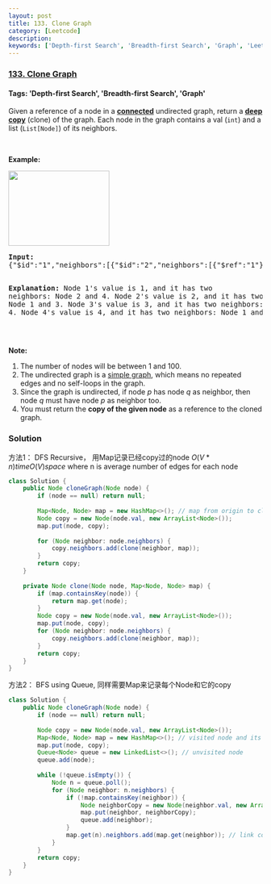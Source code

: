 ```yaml
---
layout: post
title: 133. Clone Graph
category: [Leetcode]
description: 
keywords: ['Depth-first Search', 'Breadth-first Search', 'Graph', 'Leetcode', 'Medium']
---
```

### [133. Clone Graph](https://leetcode.com/problems/clone-graph)

#### Tags: 'Depth-first Search', 'Breadth-first Search', 'Graph'

<div class="content__u3I1 question-content__JfgR"><div><p>Given a reference of a node in a <strong><a href="https://en.wikipedia.org/wiki/Connectivity_(graph_theory)#Connected_graph" target="_blank">connected</a></strong> undirected graph, return a <a href="https://en.wikipedia.org/wiki/Object_copying#Deep_copy" target="_blank"><strong>deep copy</strong></a> (clone) of the graph. Each node in the graph contains a val (<code>int</code>) and a list (<code>List[Node]</code>) of its neighbors.</p>
<p> </p>
<p><strong>Example:</strong></p>
<p><img alt="" src="https://assets.leetcode.com/uploads/2019/02/19/113_sample.png" style="width: 200px; height: 149px;"/></p>
<pre><strong>Input:
</strong>{"$id":"1","neighbors":[{"$id":"2","neighbors":[{"$ref":"1"},{"$id":"3","neighbors":[{"$ref":"2"},{"$id":"4","neighbors":[{"$ref":"3"},{"$ref":"1"}],"val":4}],"val":3}],"val":2},{"$ref":"4"}],"val":1}

<strong>Explanation:</strong>
Node 1's value is 1, and it has two neighbors: Node 2 and 4.
Node 2's value is 2, and it has two neighbors: Node 1 and 3.
Node 3's value is 3, and it has two neighbors: Node 2 and 4.
Node 4's value is 4, and it has two neighbors: Node 1 and 3.
</pre>
<p> </p>
<p><strong>Note:</strong></p>
<ol>
<li>The number of nodes will be between 1 and 100.</li>
<li>The undirected graph is a <a href="https://en.wikipedia.org/wiki/Graph_(discrete_mathematics)#Simple_graph" target="_blank">simple graph</a>, which means no repeated edges and no self-loops in the graph.</li>
<li>Since the graph is undirected, if node <em>p</em> has node <em>q</em> as neighbor, then node <em>q</em> must have node <em>p</em> as neighbor too.</li>
<li>You must return the <strong>copy of the given node</strong> as a reference to the cloned graph.</li>
</ol>
</div></div>

### Solution
方法1： DFS Recursive， 用Map记录已经copy过的node  $O(V * n) time O(V) space$ where n is average number of edges for each node
```java
class Solution {
    public Node cloneGraph(Node node) {
        if (node == null) return null;
        
        Map<Node, Node> map = new HashMap<>(); // map from origin to clone
        Node copy = new Node(node.val, new ArrayList<Node>());
        map.put(node, copy);
        
        for (Node neighbor: node.neighbors) {
            copy.neighbors.add(clone(neighbor, map));
        }
        return copy;
    }
    
    private Node clone(Node node, Map<Node, Node> map) {
        if (map.containsKey(node)) {
            return map.get(node);
        }
        Node copy = new Node(node.val, new ArrayList<Node>());
        map.put(node, copy);
        for (Node neighbor: node.neighbors) {
            copy.neighbors.add(clone(neighbor, map));
        }
        return copy;
    }
}
```
方法2： BFS using Queue, 同样需要Map来记录每个Node和它的copy
```java
class Solution {
    public Node cloneGraph(Node node) {
        if (node == null) return null;
        
        Node copy = new Node(node.val, new ArrayList<Node>()); 
        Map<Node, Node> map = new HashMap<>(); // visited node and its copy
        map.put(node, copy);
        Queue<Node> queue = new LinkedList<>(); // unvisited node
        queue.add(node);
        
        while (!queue.isEmpty()) {
            Node n = queue.poll();
            for (Node neighbor: n.neighbors) {
                if (!map.containsKey(neighbor)) {
                    Node neighborCopy = new Node(neighbor.val, new ArrayList<Node>());
                    map.put(neighbor, neighborCopy);
                    queue.add(neighbor);
                }
                map.get(n).neighbors.add(map.get(neighbor)); // link copy to neighborCopy
            }
        }
        return copy;
    }
}
```

